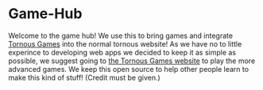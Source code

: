 # Game-Hub
Welcome to the game hub!
We use this to bring games and integrate [Tornous Games](https://tornous-github.io) into the normal tornous website!
As we have no to little experince to developing web apps we decided to keep it as simple as possible, we suggest going to [the Tornous Games website](https://tornous-games.github.io) to play the more advanced games.
We keep this open source to help other people learn to make this kind of stuff! (Credit must be given.)
